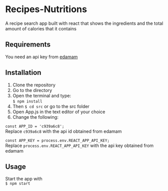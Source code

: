 # Recipes-Nutritions
A recipe search app built with react that shows the ingredients and the total amount of calories that it contains

## Requirements
You need an api key from [edamam](https://developer.edamam.com/edamam-recipe-api "edamam")

## Installation
1. Clone the repository
2. Go to the directory
3. Open the terminal and type: <br>
`
$ npm install
`
4. Then `$ cd src` or go to the src folder
5. Open App.js in the text editor of your choice
6. Change the following: <br>

```const APP_ID = 'c939a6c8';```  
Replace `c939a6c8` with the api id obtained from edamam

```const APP_KEY = process.env.REACT_APP_API_KEY;```  
Replace `process.env.REACT_APP_API_KEY` with the api key obtained from edamam

## Usage
Start the app with <br>
`
$ npm start
`

